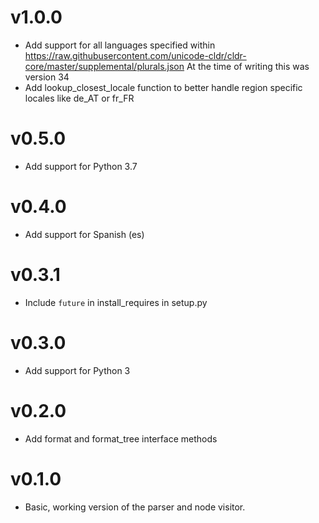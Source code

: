 # v1.0.0
- Add support for all languages specified within
  https://raw.githubusercontent.com/unicode-cldr/cldr-core/master/supplemental/plurals.json
  At the time of writing this was version 34
- Add lookup_closest_locale function to better handle region specific
  locales like de_AT or fr_FR

# v0.5.0
- Add support for Python 3.7

# v0.4.0
- Add support for Spanish (es)

# v0.3.1
- Include `future` in install_requires in setup.py

# v0.3.0
- Add support for Python 3

# v0.2.0
- Add format and format_tree interface methods

# v0.1.0
- Basic, working version of the parser and node visitor.
